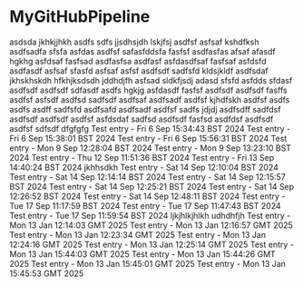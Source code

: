 # MyGitHubPipeline
asdsda
jkhkjjhkh
asdfs
sdfs
jjsdhsjdh
lskjfsj
asdfsf
asfsaf
kshdfksh
asdfsadfa
sfsfa
asfdas
asdfsf
safasfddsfa
fasfsf
asdfasfas
afsaf
afasdf
hgkhg
asfdsaf
fasfsad
asdfasfsa
asdfasf
asfdasdfsaf
fasfsaf
asfdsfd
asdfasdf 
asfsaf
sfasfd
asfsaf
asfsf
asdfsdf
sadfsfd
kldsjkldf
asdfsdaf
jkhskhskdh
hfkhjksdsdh
jddhdjfh
asfsad
sldkfjsdj
adasd
sfsfd
asfdds
sfdasf
asdfsdf
asdfsdf
sdfasdf
asdfs
hgkjg
asfdasdf
fasfsf
asdfsdf
asdfsdf
fasffs
asdfsf
asfsdf
asdfsd
sadfsdf
asdfsaf
asdfsadf
asdfsf
kjhdfskh
asdfsf
asdfs
asdfs
asdff
sadfsfd
asdfsafd
asdfsadf
asdfsf
sadfs
jdjdj
asdfsdff
sadfdsf
asdfsdf
asdfsdf
asdfsf
asfdsdaf
sadfsd
asdfsdf
fasfsd
asdfdsf
asdfsdf
asdfsf
sdfsdf
dfgfgfg
Test entry - Fri  6 Sep 15:34:43 BST 2024
Test entry - Fri  6 Sep 15:38:01 BST 2024
Test entry - Fri  6 Sep 15:56:31 BST 2024
Test entry - Mon  9 Sep 12:28:04 BST 2024
Test entry - Mon  9 Sep 13:23:10 BST 2024
Test entry - Thu 12 Sep 11:51:36 BST 2024
Test entry - Fri 13 Sep 14:40:24 BST 2024
jkhhsdkh
Test entry - Sat 14 Sep 12:10:04 BST 2024
Test entry - Sat 14 Sep 12:14:14 BST 2024
Test entry - Sat 14 Sep 12:15:57 BST 2024
Test entry - Sat 14 Sep 12:25:21 BST 2024
Test entry - Sat 14 Sep 12:26:52 BST 2024
Test entry - Sat 14 Sep 12:48:11 BST 2024
Test entry - Tue 17 Sep 11:17:59 BST 2024
Test entry - Tue 17 Sep 11:47:43 BST 2024
Test entry - Tue 17 Sep 11:59:54 BST 2024
ljkjhlkjhlkh
udhdhfjh
Test entry - Mon 13 Jan 12:14:03 GMT 2025
Test entry - Mon 13 Jan 12:16:57 GMT 2025
Test entry - Mon 13 Jan 12:23:34 GMT 2025
Test entry - Mon 13 Jan 12:24:16 GMT 2025
Test entry - Mon 13 Jan 12:25:14 GMT 2025
Test entry - Mon 13 Jan 15:44:03 GMT 2025
Test entry - Mon 13 Jan 15:44:26 GMT 2025
Test entry - Mon 13 Jan 15:45:01 GMT 2025
Test entry - Mon 13 Jan 15:45:53 GMT 2025
